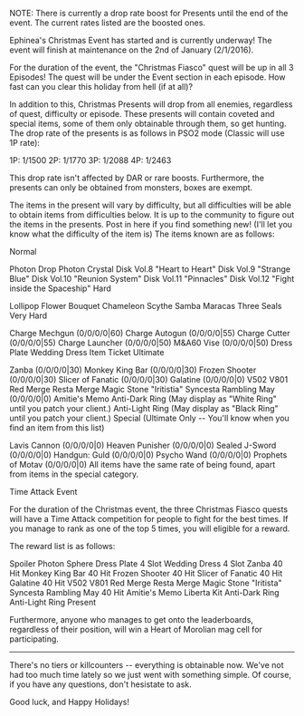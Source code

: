 NOTE: There is currently a drop rate boost for Presents until the end of the event. The current rates listed are the boosted ones.

Ephinea's Christmas Event has started and is currently underway! The event will finish at maintenance on the 2nd of January (2/1/2016).

For the duration of the event, the "Christmas Fiasco" quest will be up in all 3 Episodes! The quest will be under the Event section in each episode. How fast can you clear this holiday from hell (if at all)?

In addition to this, Christmas Presents will drop from all enemies, regardless of quest, difficulty or episode. These presents will contain coveted and special items, some of them only obtainable through them, so get hunting. The drop rate of the presents is as follows in PSO2 mode (Classic will use 1P rate):

1P: 1/1500
2P: 1/1770
3P: 1/2088
4P: 1/2463

This drop rate isn't affected by DAR or rare boosts. Furthermore, the presents can only be obtained from monsters, boxes are exempt.

The items in the present will vary by difficulty, but all difficulties will be able to obtain items from difficulties below. It is up to the community to figure out the items in the presents. Post in here if you find something new! (I'll let you know what the difficulty of the item is) The items known are as follows:

Normal

Photon Drop
Photon Crystal
Disk Vol.8 "Heart to Heart"
Disk Vol.9 "Strange Blue"
Disk Vol.10 "Reunion System"
Disk Vol.11 "Pinnacles"
Disk Vol.12 "Fight inside the Spaceship"
Hard

Lollipop
Flower Bouquet
Chameleon Scythe
Samba Maracas
Three Seals
Very Hard

Charge Mechgun (0/0/0/0|60)
Charge Autogun (0/0/0/0|55)
Charge Cutter (0/0/0/0|55)
Charge Launcher (0/0/0/0|50)
M&A60 Vise (0/0/0/0|50)
Dress Plate
Wedding Dress
Item Ticket
Ultimate

Zanba (0/0/0/0|30)
Monkey King Bar (0/0/0/0|30)
Frozen Shooter (0/0/0/0|30)
Slicer of Fanatic (0/0/0/0|30)
Galatine (0/0/0/0|0)
V502
V801
Red Merge
Resta Merge
Magic Stone "Iritistia"
Syncesta
Rambling May (0/0/0/0|0)
Amitie's Memo
Anti-Dark Ring (May display as "White Ring" until you patch your client.)
Anti-Light Ring (May display as "Black Ring" until you patch your client.)
Special (Ultimate Only -- You'll know when you find an item from this list)

Lavis Cannon (0/0/0/0|0)
Heaven Punisher (0/0/0/0|0)
Sealed J-Sword (0/0/0/0|0)
Handgun: Guld (0/0/0/0|0)
Psycho Wand (0/0/0/0|0)
Prophets of Motav (0/0/0/0|0)
All items have the same rate of being found, apart from items in the special category.

Time Attack Event

For the duration of the Christmas event, the three Christmas Fiasco quests will have a Time Attack competition for people to fight for the best times. If you manage to rank as one of the top 5 times, you will eligible for a reward.

The reward list is as follows:

Spoiler
Photon Sphere
Dress Plate 4 Slot
Wedding Dress 4 Slot
Zanba 40 Hit
Monkey King Bar 40 Hit
Frozen Shooter 40 Hit
Slicer of Fanatic 40 Hit
Galatine 40 Hit
V502
V801
Red Merge
Resta Merge
Magic Stone "Iritista"
Syncesta
Rambling May 40 Hit
Amitie's Memo
Liberta Kit
Anti-Dark Ring
Anti-Light Ring
Present

Furthermore, anyone who manages to get onto the leaderboards, regardless of their position, will win a Heart of Morolian mag cell for participating.

---

There's no tiers or killcounters -- everything is obtainable now. We've not had too much time lately so we just went with something simple.
Of course, if you have any questions, don't hesistate to ask.

Good luck, and Happy Holidays!